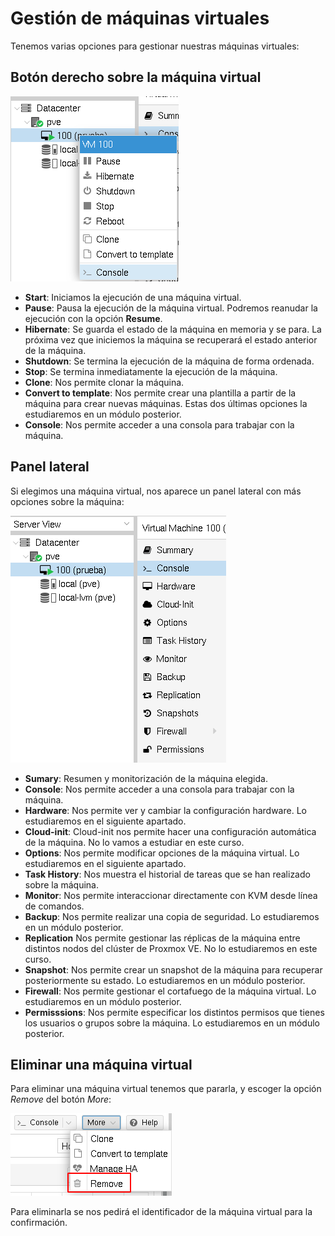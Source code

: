 # Gestión de máquinas virtuales

Tenemos varias opciones para gestionar nuestras máquinas virtuales:

## Botón derecho sobre la máquina virtual

![gestion](img/gestion.png)

* **Start**: Iniciamos la ejecución de una máquina virtual.
* **Pause**: Pausa la ejecución de la máquina virtual. Podremos
  reanudar la ejecución con la opción **Resume**.
* **Hibernate**: Se guarda el estado de la máquina en memoria y se
  para. La próxima vez que iniciemos la máquina se recuperará el
  estado anterior de la máquina.
* **Shutdown**: Se termina la ejecución de la máquina de forma
  ordenada.
* **Stop**: Se termina inmediatamente la ejecución de la máquina.
* **Clone**: Nos permite clonar la máquina.
* **Convert to template**: Nos permite crear una plantilla a partir de
  la máquina para crear nuevas máquinas. Estas dos últimas opciones la
  estudiaremos en un módulo posterior.
* **Console**: Nos permite acceder a una consola para trabajar con la
  máquina.

## Panel lateral

Si elegimos una máquina virtual, nos aparece un panel lateral con más
opciones sobre la máquina:

![gestion](img/gestion2.png)

* **Sumary**: Resumen y monitorización de la máquina elegida.
* **Console**: Nos permite acceder a una consola para trabajar con la máquina.
* **Hardware**: Nos permite ver y cambiar la configuración
  hardware. Lo estudiaremos en el siguiente apartado.
* **Cloud-init**: Cloud-init nos permite hacer una configuración
  automática de la máquina. No lo vamos a estudiar en este curso.
* **Options**: Nos permite modificar opciones de la máquina
  virtual. Lo estudiaremos en el siguiente apartado.
* **Task History**: Nos muestra el historial de tareas que se han
  realizado sobre la máquina.
* **Monitor**: Nos permite interaccionar directamente con KVM desde
  línea de comandos.
* **Backup**: Nos permite realizar una copia de seguridad. Lo
  estudiaremos en un módulo posterior.
* **Replication** Nos permite gestionar las réplicas de la máquina
  entre distintos nodos del clúster de Proxmox VE. No lo estudiaremos en este curso.
* **Snapshot**: Nos permite crear un snapshot de la máquina para
  recuperar posteriormente su estado. Lo estudiaremos en un módulo
  posterior.
* **Firewall**: Nos permite gestionar el cortafuego de la máquina
  virtual. Lo estudiaremos en un módulo posterior.
* **Permisssions**: Nos permite especificar los distintos permisos que
  tienes los usuarios o grupos sobre la máquina. Lo estudiaremos en un
  módulo posterior.

## Eliminar una máquina virtual

Para eliminar una máquina virtual tenemos que pararla, y escoger la opción
*Remove* del botón *More*:

![gestion](img/gestion3.png)

Para eliminarla se nos pedirá el identificador de la máquina virtual
para la confirmación.
